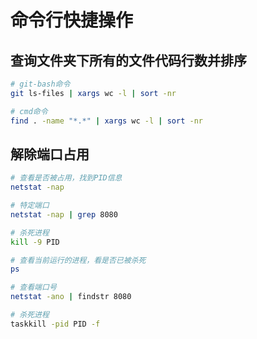 # 命令行快捷操作

## 查询文件夹下所有的文件代码行数并排序

```bash
# git-bash命令
git ls-files | xargs wc -l | sort -nr

# cmd命令
find . -name "*.*" | xargs wc -l | sort -nr
```

## 解除端口占用
<!-- tabs:start -->

<!-- tab:linux -->
```bash
# 查看是否被占用，找到PID信息
netstat -nap

# 特定端口
netstat -nap | grep 8080

# 杀死进程
kill -9 PID

# 查看当前运行的进程，看是否已被杀死
ps
```

<!-- tab:windows -->
```bash
# 查看端口号
netstat -ano | findstr 8080

# 杀死进程
taskkill -pid PID -f
```

<!-- tabs:end -->
